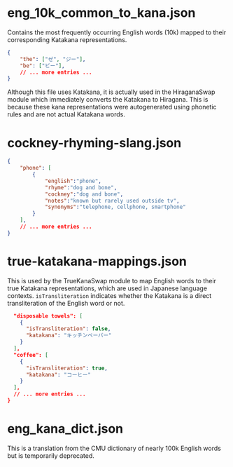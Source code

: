 # eng_10k_common_to_kana.json

Contains the most frequently occurring English words (10k) mapped to their corresponding Katakana representations.

```json
{
    "the": ["ゼ", "ジー"],
    "be": ["ビー"],
    // ... more entries ...
}
```

Although this file uses Katakana, it is actually used in the HiraganaSwap module which immediately converts the Katakana to Hiragana. This is because these kana representations were autogenerated using phonetic rules and are not actual Katakana words.

# cockney-rhyming-slang.json

```json
{
    "phone": [
        {
            "english":"phone",
            "rhyme":"dog and bone",
            "cockney":"dog and bone",
            "notes":"known but rarely used outside tv",
            "synonyms":"telephone, cellphone, smartphone"
        }
    ],
    // ... more entries ...
}
```

# true-katakana-mappings.json

This is used by the TrueKanaSwap module to map English words to their true Katakana representations, which are used in Japanese language contexts. `isTransliteration` indicates whether the Katakana is a direct transliteration of the English word or not.

```json
  "disposable towels": [
    {
      "isTransliteration": false,
      "katakana": "キッチンペーパー"
    }
  ],
  "coffee": [
    {
      "isTransliteration": true,
      "katakana": "コーヒー"
    }
  ],
  // ... more entries ...
}
```

# eng_kana_dict.json

This is a translation from the CMU dictionary of nearly 100k English words but is temporarily deprecated.